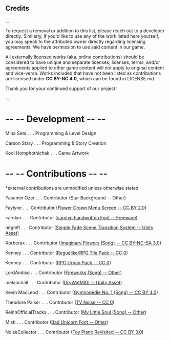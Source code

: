 ## Credits
...

To request a removal or addition to this list, please reach out to a developer directly. Similarly, if you'd like to use any of the work listed here yourself, you may speak to the attributed owner directly regarding licensing agreements. We have permission to use said content in our game.

All externally licensed works (aka. online contributions) should be considered to have unique and separate licenses; licenses, terms, and/or agreements applied to other game content will not apply to original content and vice-versa. Works included that have not been listed as contributions are licensed under **CC BY-NC 4.0**, which can be found in LICENSE.md. 

Thank you for your continued support of our project!

...

# -- -- Development -- --

Mina Seta . . . Programming & Level Design

Carson Stary . . . Programming & Story Creation

Kodi Homphothichak . . . Game Artwork


# -- -- Contributions -- --
*external contributions are unmodified unless otherwise stated

Yasemin Ozer . . . Contributor (Star Background -- Other)

Faylyne . . . Contributor ([Flower Crown Menu Screen -- CC BY 2.0](https://www.flickr.com/photos/bellafaye8/10918036363))

carolyn . . . Contributor ([carolyn handwritten Font -- Freeware](https://www.fontspace.com/carolyn-handwritten-font-f19729))

negleft . . . Contributor ([Simple Fade Scene Transition System -- Unity Asset](https://assetstore.unity.com/packages/tools/particles-effects/simple-fade-scene-transition-system-81753))

Xorberax . . . Contributor ([Imaginary Flowers (Song) -- CC BY-NC-SA 3.0](https://www.newgrounds.com/audio/listen/1132211))

Kenney . . . Contributor ([Roguelike/RPG Tile Pack -- CC 0](https://opengameart.org/content/roguelikerpg-pack-1700-tiles))

Kenney . . . Contributor ([RPG Urban Pack -- CC 0](https://opengameart.org/content/rpg-urban-pack))

LordAndiso . . . Contributor ([Fireworks (Song) -- Other](https://www.newgrounds.com/audio/listen/1160376))

melanchall . . . Contributor ([DryWetMIDI -- Unity Asset](https://assetstore.unity.com/packages/tools/audio/drywetmidi-222171))

Kevin MacLeod . . . Contributor ([Gymnopedie No. 1 (Song) -- CC BY 4.0](https://www.youtube.com/watch?v=YlTQSg4so8k))

Theodore Palser . . . Contributor ([TV Noise -- CC 0](https://www.publicdomainpictures.net/en/view-image.php?image=201932&picture=tv-noise))

ReinnOfficialTracks . . . Contributor ([My Little Soul (Song) -- Other](https://www.newgrounds.com/audio/listen/1035875))

Misti . . . Contributor ([Bad Unicorn Font -- Other](https://www.fontspace.com/bad-unicorn-font-f30198))

NoiseCollector . . . Contributor ([Toy Piano Revisited -- CC BY 3.0](https://freesound.org/search/?q=pianohit&f=grouping_pack:%227839_Toy%20Piano%20Revisited%22+&s=None&g=1&advanced=&a_tag=&a_filename=&a_description=&a_packname=&a_soundid=&a_username=))
